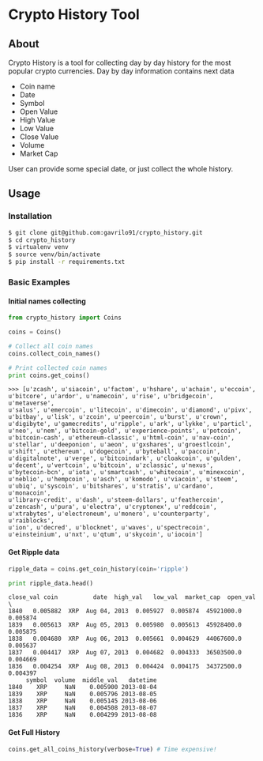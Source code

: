 # Crypto History Tool

## About

Crypto History is a tool for collecting day by day history for the most
popular crypto currencies. Day by day information contains next data

* Coin name
* Date
* Symbol
* Open Value
* High Value
* Low Value
* Close Value
* Volume
* Market Cap

User can provide some special date, or just collect the whole history.

## Usage

### Installation

```bash
$ git clone git@github.com:gavrilo91/crypto_history.git
$ cd crypto_history
$ virtualenv venv
$ source venv/bin/activate
$ pip install -r requirements.txt
```

### Basic Examples

#### Initial names collecting

```python
from crypto_history import Coins

coins = Coins()

# Collect all coin names
coins.collect_coin_names()

# Print collected coin names
print coins.get_coins()
```

```console
>>> [u'zcash', u'siacoin', u'factom', u'hshare', u'achain', u'eccoin',
u'bitcore', u'ardor', u'namecoin', u'rise', u'bridgecoin', u'metaverse',
u'salus', u'emercoin', u'litecoin', u'dimecoin', u'diamond', u'pivx',
u'bitbay', u'lisk', u'zcoin', u'peercoin', u'burst', u'crown',
u'digibyte', u'gamecredits', u'ripple', u'ark', u'lykke', u'particl',
u'neo', u'nem', u'bitcoin-gold', u'experience-points', u'potcoin',
u'bitcoin-cash', u'ethereum-classic', u'html-coin', u'nav-coin',
u'stellar', u'deeponion', u'aeon', u'gxshares', u'groestlcoin',
u'shift', u'ethereum', u'dogecoin', u'byteball', u'paccoin',
u'digitalnote', u'verge', u'bitcoindark', u'cloakcoin', u'gulden',
u'decent', u'vertcoin', u'bitcoin', u'zclassic', u'nexus',
u'bytecoin-bcn', u'iota', u'smartcash', u'whitecoin', u'minexcoin',
u'neblio', u'hempcoin', u'asch', u'komodo', u'viacoin', u'steem',
u'ubiq', u'syscoin', u'bitshares', u'stratis', u'cardano', u'monacoin',
u'library-credit', u'dash', u'steem-dollars', u'feathercoin',
u'zencash', u'pura', u'electra', u'cryptonex', u'reddcoin',
u'xtrabytes', u'electroneum', u'monero', u'counterparty', u'raiblocks',
u'ion', u'decred', u'blocknet', u'waves', u'spectrecoin',
u'einsteinium', u'nxt', u'qtum', u'skycoin', u'iocoin']
```

#### Get Ripple data

```python
ripple_data = coins.get_coin_history(coin='ripple')

print ripple_data.head()
```

```cosole
close_val coin          date  high_val   low_val  market_cap  open_val  \
1840   0.005882  XRP  Aug 04, 2013  0.005927  0.005874  45921000.0  0.005874   
1839   0.005613  XRP  Aug 05, 2013  0.005980  0.005613  45928400.0  0.005875   
1838   0.004680  XRP  Aug 06, 2013  0.005661  0.004629  44067600.0  0.005637   
1837   0.004417  XRP  Aug 07, 2013  0.004682  0.004333  36503500.0  0.004669   
1836   0.004254  XRP  Aug 08, 2013  0.004424  0.004175  34372500.0  0.004397   
     symbol  volume  middle_val   datetime  
1840    XRP     NaN    0.005900 2013-08-04  
1839    XRP     NaN    0.005796 2013-08-05  
1838    XRP     NaN    0.005145 2013-08-06  
1837    XRP     NaN    0.004508 2013-08-07  
1836    XRP     NaN    0.004299 2013-08-08  
```

#### Get Full History

```python
coins.get_all_coins_history(verbose=True) # Time expensive!
```